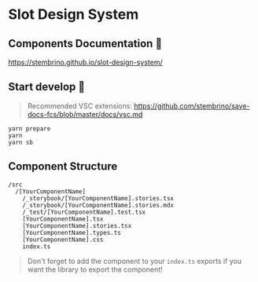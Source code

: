 # Slot Design System

## Components Documentation 📰
https://stembrino.github.io/slot-design-system/

## Start develop 🚀
> Recommended VSC extensions: https://github.com/stembrino/save-docs-fcs/blob/master/docs/vsc.md

```console
yarn prepare
yarn
yarn sb
```

## Component Structure

```
/src
  /[YourComponentName]
    /_storybook/[YourComponentName].stories.tsx
    /_storybook/[YourComponentName].stories.mdx
    /_test/[YourComponentName].test.tsx
    [YourComponentName].tsx
    [YourComponentName].stories.tsx
    [YourComponentName].types.ts
    [YourComponentName].css
    index.ts
```

> Don't forget to add the component to your `index.ts` exports if you want the library to export the component!
